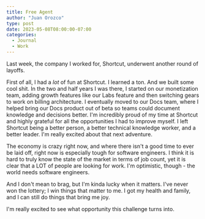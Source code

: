 ```yaml
---
title: Free Agent
author: "Juan Orozco"
type: post
date: 2023-05-08T08:00:00-07:00
categories:
  - Journal
  - Work
---
```


Last week, the company I worked for, Shortcut, underwent another round of layoffs.

First of all, I had a _lot_ of fun at Shortcut. I learned a ton. And we built some cool shit. In the two and half years I was there, I started on our monetization team, adding growth features like our Labs feature and then switching gears to work on billing architecture. I eventually moved to our Docs team, where I helped bring our Docs product out of beta so teams could document knowledge and decisions better. I'm incredibly proud of my time at Shortcut and highly grateful for all the opportunities I had to improve myself. I left Shortcut being a better person, a better technical knowledge worker, and a better leader. I'm really excited about that next adventure.

The economy is crazy right now, and where there isn't a good time to ever be laid off, right now is especially tough for software engineers. I think it is hard to truly know the state of the market in terms of job count, yet it is clear that a LOT of people are looking for work. I'm optimistic, though - the world needs software engineers.

And I don't mean to brag, but I'm kinda lucky when it matters. I've never won the lottery; I win things that matter to me. I got my health and family, and I can still do things that bring me joy.

I'm really excited to see what opportunity this challenge turns into.
